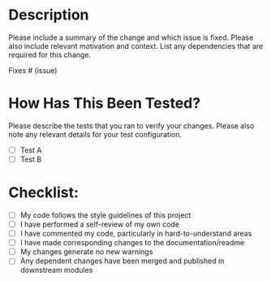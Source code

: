 # Description

Please include a summary of the change and which issue is fixed. Please also include relevant motivation and context. List any dependencies that are required for this change.

Fixes # (issue)

# How Has This Been Tested?

Please describe the tests that you ran to verify your changes. Please also note any relevant details for your test configuration.

- [ ] Test A
- [ ] Test B

# Checklist:

- [ ] My code follows the style guidelines of this project
- [ ] I have performed a self-review of my own code
- [ ] I have commented my code, particularly in hard-to-understand areas
- [ ] I have made corresponding changes to the documentation/readme
- [ ] My changes generate no new warnings
- [ ] Any dependent changes have been merged and published in downstream modules
